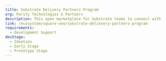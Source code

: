 ```yaml
---
title: Substrate Delivery Partners Program
org: Parity Technologies & Partners
description: This open marketplace for Substrate teams to connect with external companies helps ensure that the innovative work being created using Substrate translates into viable business models and new partnerships.
link: /ecosystem/square-one/substrate-delievery-partners-program
requirements:
  - Development Support
devStage:
  - Ideation
  - Early Stage
  - Prototype Stage
---
```

